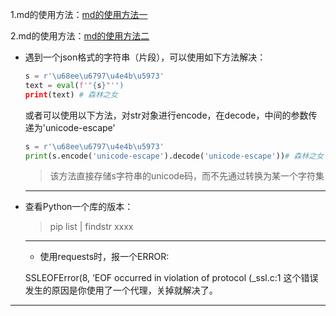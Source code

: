 

1.md的使用方法：[md的使用方法一](https://www.jianshu.com/p/191d1e21f7ed)

2.md的使用方法：[md的使用方法二](https://blog.csdn.net/u014061630/article/details/81359144)

- 遇到一个json格式的字符串（片段），可以使用如下方法解决：

  ```python
  s = r'\u68ee\u6797\u4e4b\u5973'
  text = eval(f'"{s}"'')
  print(text) # 森林之女
  ```

  或者可以使用以下方法，对str对象进行encode，在decode，中间的参数传递为'unicode-escape'

  ```python
  s = r'\u68ee\u6797\u4e4b\u5973'
  print(s.encode('unicode-escape').decode('unicode-escape'))# 森林之女
  ```

  > 该方法直接存储s字符串的unicode码，而不先通过转换为某一个字符集

  ---

  

- 查看Python一个库的版本：

  > pip list | findstr xxxx

  ---

  

  - 使用requests时，报一个ERROR:

  SSLEOFError(8, ‘EOF occurred in violation of protocol (_ssl.c:1          这个错误发生的原因是你使用了一个代理，关掉就解决了。

  

---



